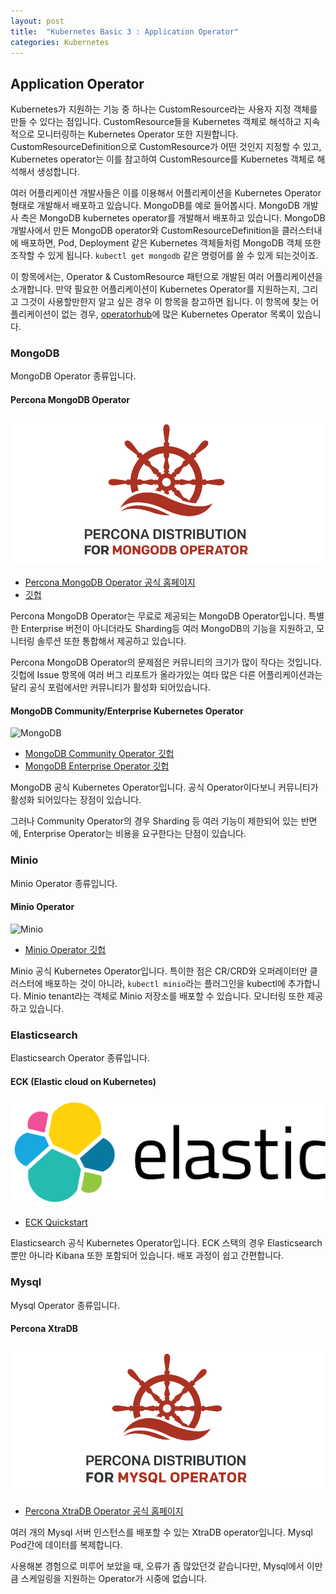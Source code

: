 ```yaml
---
layout: post
title:  "Kubernetes Basic 3 : Application Operator"
categories: Kubernetes
---
```

## Application Operator

Kubernetes가 지원하는 기능 중 하나는 CustomResource라는 사용자 지정 객체를 만들 수 있다는 점입니다. CustomResource들을 Kubernetes 객체로 해석하고 지속적으로 모니터링하는 Kubernetes Operator 또한 지원합니다. CustomResourceDefinition으로 CustomResource가 어떤 것인지 지정할 수 있고, Kubernetes operator는 이를 참고하여 CustomResource를 Kubernetes 객체로 해석해서 생성합니다.  

여러 어플리케이션 개발사들은 이를 이용해서 어플리케이션을 Kubernetes Operator 형태로 개발해서 배포하고 있습니다. MongoDB를 예로 들어봅시다. MongoDB 개발사 측은 MongoDB kubernetes operator를 개발해서 배포하고 있습니다. MongoDB 개발사에서 만든 MongoDB operator와 CustomResourceDefinition을 클러스터내에 배포하면, Pod, Deployment 같은 Kubernetes 객체들처럼 MongoDB 객체 또한 조작할 수 있게 됩니다. `kubectl get mongodb` 같은 명령어를 쓸 수 있게 되는것이죠.

이 항목에서는, Operator & CustomResource 패턴으로 개발된 여러 어플리케이션을 소개합니다. 만약 필요한 어플리케이션이 Kubernetes Operator를 지원하는지, 그리고 그것이 사용할만한지 알고 싶은 경우 이 항목을 참고하면 됩니다. 이 항목에 찾는 어플리케이션이 없는 경우, [operatorhub](https://operatorhub.io/)에 많은 Kubernetes Operator 목록이 있습니다.

### MongoDB

MongoDB Operator 종류입니다.

#### Percona MongoDB Operator

![Percona MongoDB](./assets/pmdb.png)

- [Percona MongoDB Operator 공식 홈페이지](https://www.percona.com/doc/kubernetes-operator-for-psmongodb/index.html)
- [깃헙](https://github.com/percona/percona-server-mongodb-operator)

Percona MongoDB Operator는 무료로 제공되는 MongoDB Operator입니다. 특별한 Enterprise 버전이 아니더라도 Sharding등 여러 MongoDB의 기능을 지원하고, 모니터링 솔루션 또한 통합해서 제공하고 있습니다.  

Percona MongoDB Operator의 문제점은 커뮤니티의 크기가 많이 작다는 것입니다. 깃헙에 Issue 항목에 여러 버그 리포트가 올라가있는 여타 많은 다른 어플리케이션과는 달리 공식 포럼에서만 커뮤니티가 활성화 되어있습니다.

#### MongoDB Community/Enterprise Kubernetes Operator

![MongoDB](https://camo.githubusercontent.com/0806fae66e28fd4ce9baf881d083ed47cdff1a3b401fe0a8a21652d6fa9a33cb/68747470733a2f2f6d6f6e676f64622d6b756265726e657465732d6f70657261746f722e73332e616d617a6f6e6177732e636f6d2f696d672f4c6561662d466f7265737425343032782e706e67)

- [MongoDB Community Operator 깃헙](https://github.com/mongodb/mongodb-kubernetes-operator)
- [MongoDB Enterprise Operator 깃헙](https://github.com/mongodb/mongodb-enterprise-kubernetes)

MongoDB 공식 Kubernetes Operator입니다. 공식 Operator이다보니 커뮤니티가 활성화 되어있다는 장점이 있습니다.

그러나 Community Operator의 경우 Sharding 등 여러 기능이 제한되어 있는 반면에, Enterprise Operator는 비용을 요구한다는 단점이 있습니다.

### Minio

Minio Operator 종류입니다.

#### Minio Operator

![Minio](https://raw.githubusercontent.com/minio/minio/master/.github/logo.svg?sanitize=true)

- [Minio Operator 깃헙](https://github.com/minio/operator)

Minio 공식 Kubernetes Operator입니다. 특이한 점은 CR/CRD와 오퍼레이터만 클러스터에 배포하는 것이 아니라, `kubectl minio`라는 플러그인을 kubectl에 추가합니다. Minio tenant라는 객체로 Minio 저장소를 배포할 수 있습니다. 모니터링 또한 제공하고 있습니다.

### Elasticsearch

Elasticsearch Operator 종류입니다.

#### ECK (Elastic cloud on Kubernetes)

![ECK](./assets/elastic-logo.svg)

- [ECK Quickstart](https://www.elastic.co/guide/en/cloud-on-k8s/current/k8s-quickstart.html)

Elasticsearch 공식 Kubernetes Operator입니다. ECK 스택의 경우 Elasticsearch 뿐만 아니라 Kibana 또한 포함되어 있습니다. 배포 과정이 쉽고 간편합니다.

### Mysql

Mysql Operator 종류입니다.

#### Percona XtraDB

![Xtradb-logo](./assets/kubernetes-xtradb-logo.png)

- [Percona XtraDB Operator 공식 홈페이지](https://www.percona.com/doc/kubernetes-operator-for-pxc/index.html)

여러 개의 Mysql 서버 인스턴스를 배포할 수 있는 XtraDB operator입니다. Mysql Pod간에 데이터를 복제합니다.

사용해본 경험으로 미루어 보았을 때, 오류가 좀 많았던것 같습니다만, Mysql에서 이만큼 스케일링을 지원하는 Operator가 시중에 없습니다.